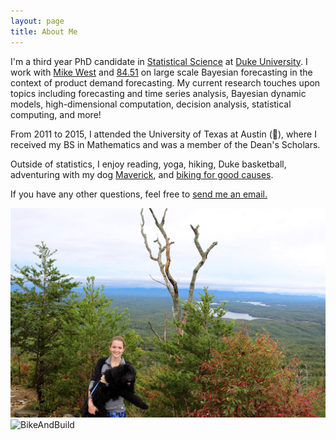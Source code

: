```yaml
---
layout: page
title: About Me
---
```


I'm a third year PhD candidate in [Statistical Science](http://stat.duke.edu/) at [Duke University](https://www.duke.edu/). I work with [Mike West](http://www2.stat.duke.edu/~mw/) and [84.51](https://www.8451.com/) on large scale Bayesian forecasting in the context of product demand forecasting. My current research touches upon topics including forecasting and time series analysis, Bayesian dynamic models, high-dimensional computation, decision analysis, statistical computing, and more! 

From 2011 to 2015, I attended the University of Texas at Austin (:metal:), where I received my BS in Mathematics and was a member of the Dean's Scholars. 

Outside of statistics, I enjoy reading, yoga, hiking, Duke basketball, adventuring with my dog [Maverick](/img/maverick.jpg), and [biking for good causes](https://bikeandbuild.org/). 

If you have any other questions, feel free to [send me an email.](mailto:lindsay.berry@duke.edu)

![Maverick](/img/mav.jpg)
![BikeAndBuild](/img/bike.jpg)
